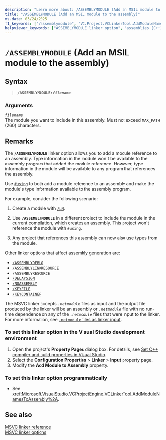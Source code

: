 ```yaml
---
description: "Learn more about: /ASSEMBLYMODULE (Add an MSIL module to the assembly)"
title: "/ASSEMBLYMODULE (Add an MSIL module to the assembly)"
ms.date: 03/24/2025
f1_keywords: ["/assemblymodule", "VC.Project.VCLinkerTool.AddModuleNamesToAssembly"]
helpviewer_keywords: ["ASSEMBLYMODULE linker option", "assemblies [C++], adding modules to", "assemblies [C++]", "/ASSEMBLYMODULE linker option", "-ASSEMBLYMODULE linker option"]
---
```

# `/ASSEMBLYMODULE` (Add an MSIL module to the assembly)

## Syntax

> **`/ASSEMBLYMODULE:`*`filename`***

### Arguments

*`filename`*\
The module you want to include in this assembly. Must not exceed `MAX_PATH` (260) characters.

## Remarks

The **`/ASSEMBLYMODULE`** linker option allows you to add a module reference to an assembly. Type information in the module won't be available to the assembly program that added the module reference. However, type information in the module will be available to any program that references the assembly.

Use [`#using`](../../preprocessor/hash-using-directive-cpp.md) to both add a module reference to an assembly and make the module's type information available to the assembly program.

For example, consider the following scenario:

1. Create a module with [`/LN`](ln-create-msil-module.md).

1. Use **`/ASSEMBLYMODULE`** in a different project to include the module in the current compilation, which creates an assembly. This project won't reference the module with `#using`.

1. Any project that references this assembly can now also use types from the module.

Other linker options that affect assembly generation are:

- [`/ASSEMBLYDEBUG`](assemblydebug-add-debuggableattribute.md)
- [`/ASSEMBLYLINKRESOURCE`](assemblylinkresource-link-to-dotnet-framework-resource.md)
- [`/ASSEMBLYRESOURCE`](assemblyresource-embed-a-managed-resource.md)
- [`/DELAYSIGN`](delaysign-partially-sign-an-assembly.md)
- [`/NOASSEMBLY`](noassembly-create-a-msil-module.md)
- [`/KEYFILE`](keyfile-specify-key-or-key-pair-to-sign-an-assembly.md)
- [`/KEYCONTAINER`](keycontainer-specify-a-key-container-to-sign-an-assembly.md)

The MSVC linker accepts *`.netmodule`* files as input and the output file produced by the linker will be an assembly or *`.netmodule`* file with no run-time dependence on any of the *`.netmodule`* files that were input to the linker. For more information, see [`.netmodule` files as linker input](netmodule-files-as-linker-input.md).

### To set this linker option in the Visual Studio development environment

1. Open the project's **Property Pages** dialog box. For details, see [Set C++ compiler and build properties in Visual Studio](../working-with-project-properties.md).
1. Select the **Configuration Properties** > **Linker** > **Input** property page.
1. Modify the **Add Module to Assembly** property.

### To set this linker option programmatically

- See <xref:Microsoft.VisualStudio.VCProjectEngine.VCLinkerTool.AddModuleNamesToAssembly%2A>.

## See also

[MSVC linker reference](linking.md)\
[MSVC linker options](linker-options.md)
